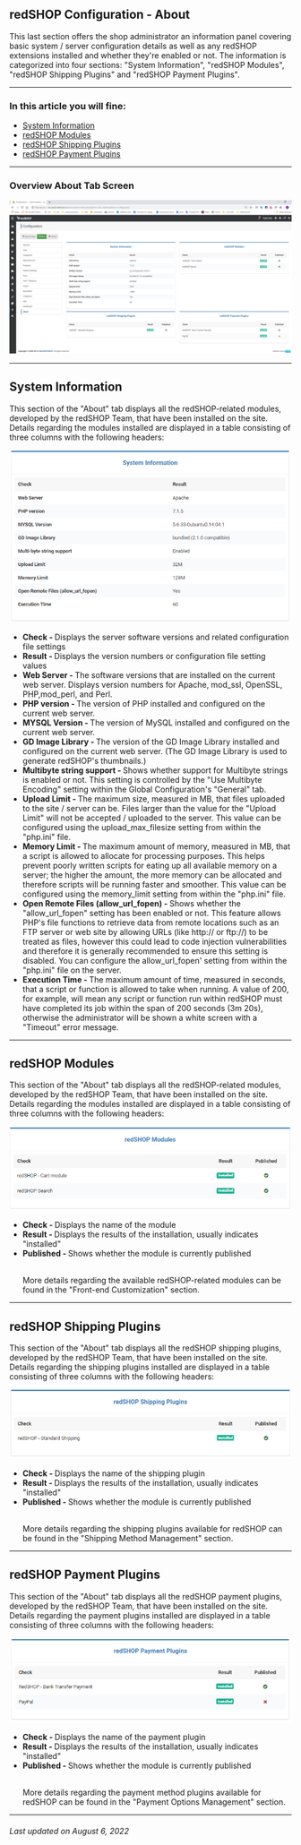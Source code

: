 ## redSHOP Configuration - About
This last section offers the shop administrator an information panel covering basic system / server configuration details as well as any redSHOP extensions installed and whether they're enabled or not. The information is categorized into four sections: "System Information", "redSHOP Modules", "redSHOP Shipping Plugins" and "redSHOP Payment Plugins".

<hr>

### In this article you will fine:

<ul>
<li><a href="#system">System Information</a>
<li><a href="#modules">redSHOP Modules</a>
<li><a href="#shipping">redSHOP Shipping Plugins</a>
<li><a href="#payment">redSHOP Payment Plugins</a>
</ul>

<hr>

### Overview About Tab Screen

<img src="./manual/en-US/chapters/global-configuration/img/img93.png" class="example"/>

<hr>

<!-- System Information -->
<h2 id="system">System Information</h2>

This section of the "About" tab displays all the redSHOP-related modules, developed by the redSHOP Team, that have been installed on the site. Details regarding the modules installed are displayed in a table consisting of three columns with the following headers:

<img src="./manual/en-US/chapters/global-configuration/img/img94.png" class="example"/>

<ul>
<li><b>Check - </b>Displays the server software versions and related configuration file settings

<li><b>Result - </b>Displays the version numbers or configuration file setting values

<li><b>Web Server - </b>The software versions that are installed on the current web server. Displays version numbers for Apache, mod_ssl, OpenSSL, PHP,mod_perl, and Perl.

<li><b>PHP version - </b>The version of PHP installed and configured on the current web server.

<li><b>MYSQL Version - </b>The version of MySQL installed and configured on the current web server.

<li><b>GD Image Library - </b>The version of the GD Image Library installed and configured on the current web server. (The GD Image Library is used to generate redSHOP's thumbnails.)

<li><b>Multibyte string support - </b>Shows whether support for Multibyte strings is enabled or not. This setting is controlled by the "Use Multibyte Encoding" setting within the Global Configuration's "General" tab.

<li><b>Upload Limit - </b>The maximum size, measured in MB, that files uploaded to the site / server can be. Files larger than the value for the "Upload Limit" will not be accepted / uploaded to the server. This value can be configured using the upload_max_filesize setting from within the "php.ini" file.

<li><b>Memory Limit - </b>The maximum amount of memory, measured in MB, that a script is allowed to allocate for processing purposes. This helps prevent poorly written scripts for eating up all available memory on a server; the higher the amount, the more memory can be allocated and therefore scripts will be running faster and smoother. This value can be configured using the memory_limit setting from within the "php.ini" file.

<li><b>Open Remote Files (allow_url_fopen) - </b>Shows whether the "allow_url_fopen" setting has been enabled or not. This feature allows PHP's file functions to retrieve data from remote locations such as an FTP server or web site by allowing URLs (like http:// or ftp://) to be treated as files, however this could lead to code injection vulnerabilities and therefore it is generally recommended to ensure this setting is disabled. You can configure the allow_url_fopen' setting from within the "php.ini" file on the server.

<li><b>Execution Time - </b>The maximum amount of time, measured in seconds, that a script or function is allowed to take when running. A value of 200, for example, will mean any script or function run within redSHOP must have completed its job within the span of 200 seconds (3m 20s), otherwise the administrator will be shown a white screen with a "Timeout" error message.
</ul>

<hr>

<!-- redSHOP Modules -->
<h2 id="modules">redSHOP Modules</h2>

This section of the "About" tab displays all the redSHOP-related modules, developed by the redSHOP Team, that have been installed on the site. Details regarding the modules installed are displayed in a table consisting of three columns with the following headers:

<img src="./manual/en-US/chapters/global-configuration/img/img95.png" class="example"/>

<ul>
<li><b>Check - </b>Displays the name of the module

<li><b>Result - </b>Displays the results of the installation, usually indicates "installed"

<li><b>Published - </b>Shows whether the module is currently published

<br>More details regarding the available redSHOP-related modules can be found in the "Front-end Customization" section.
</ul>

<hr>

<!-- redSHOP Shipping Plugins -->
<h2 id="shipping">redSHOP Shipping Plugins</h2>

This section of the "About" tab displays all the redSHOP shipping plugins, developed by the redSHOP Team, that have been installed on the site. Details regarding the shipping plugins installed are displayed in a table consisting of three columns with the following headers:

<img src="./manual/en-US/chapters/global-configuration/img/img96.png" class="example"/>

<ul>
<li><b>Check - </b>Displays the name of the shipping plugin

<li><b>Result - </b>Displays the results of the installation, usually indicates "installed"

<li><b>Published - </b>Shows whether the module is currently published

<br>More details regarding the shipping plugins available for redSHOP can be found in the "Shipping Method Management" section.
</ul>

<hr>

<!-- redSHOP Payment Plugins -->
<h2 id="payment">redSHOP Payment Plugins</h2>

This section of the "About" tab displays all the redSHOP payment plugins, developed by the redSHOP Team, that have been installed on the site. Details regarding the payment plugins installed are displayed in a table consisting of three columns with the following headers:

<img src="./manual/en-US/chapters/global-configuration/img/img97.png" class="example"/>

<ul>
<li><b>Check - </b>Displays the name of the payment plugin

<li><b>Result - </b>Displays the results of the installation, usually indicates "installed"

<li><b>Published - </b>Shows whether the module is currently published

<br>More details regarding the payment method plugins available for redSHOP can be found in the "Payment Options Management" section.
</ul>

<hr>

<h6>Last updated on August 6, 2022</h6>